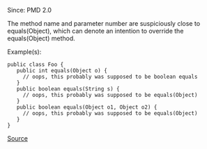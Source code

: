 Since: PMD 2.0

The method name and parameter number are suspiciously close to equals(Object), which can denote an
intention to override the equals(Object) method.

Example(s):
```
public class Foo {
   public int equals(Object o) {
     // oops, this probably was supposed to be boolean equals
   }
   public boolean equals(String s) {
     // oops, this probably was supposed to be equals(Object)
   }
   public boolean equals(Object o1, Object o2) {
     // oops, this probably was supposed to be equals(Object)
   }
}
```

[Source](https://pmd.github.io/pmd-5.5.4/pmd-java/rules/java/naming.html#SuspiciousEqualsMethodName)

